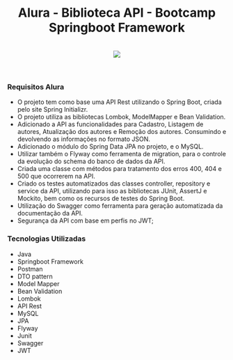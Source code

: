  <h1 align="center">
    Alura - Biblioteca API - Bootcamp Springboot Framework
</h1> 
<br>
<div align="center">
 <img src="https://i.imgur.com/ratBi0u.jpg"/>
</div>
<br>
<br>

### Requisitos Alura

- O projeto tem como base uma API Rest utilizando o Spring Boot, criada pelo site Spring Initializr.
- O projeto utiliza as bibliotecas Lombok, ModelMapper e Bean Validation.
- Adicionado a API as funcionalidades para Cadastro, Listagem de autores, Atualização dos autores e Remoção dos autores. Consumindo e devolvendo as informações no formato JSON.
- Adicionado o módulo do Spring Data JPA no projeto, e o MySQL.
- Utilizar também o Flyway como ferramenta de migration, para o controle da evolução do schema do banco de dados da API.
- Criada uma classe com métodos para tratamento dos erros 400, 404 e 500 que ocorrerem na API.
- Criado os testes automatizados das classes controller, repository e service da API, utilizando para isso as bibliotecas JUnit, AssertJ e Mockito, bem como os recursos de testes do Spring Boot.
- Utilização do Swagger como ferramenta para geração automatizada da documentação da API.
- Segurança da API com base em perfis no JWT;


### Tecnologias Utilizadas

- Java
- Springboot Framework
- Postman
- DTO pattern
- Model Mapper
- Bean Validation
- Lombok
- API Rest
- MySQL
- JPA
- Flyway
- Junit
- Swagger
- JWT 
